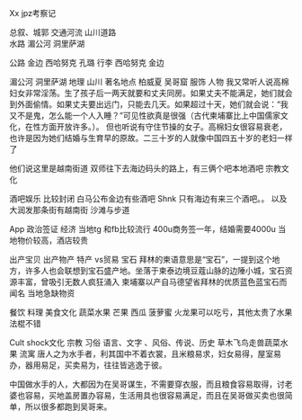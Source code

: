 Xx  jpz考察记


总叙、城郭 
交通河流 山川道路    
水路 湄公河 洞里萨湖

公路  金边  西哈努克
孔璐 行李  西哈努克 金边




湄公河 洞里萨湖
地理 山川 著名地点
柏威夏  吴哥窟
服饰  人物
我又常听人说高棉妇女非常淫荡。生了孩子后一两天就要和丈夫同房。如果丈夫不能满足，她们就会到外面偷情。如果丈夫要出远门，只能去几天。如果超过十天，她们就会说：“我又不是鬼，怎么能一个人入睡？”可见性欲真是很强（古代柬埔寨比上中国儒家文化，在性方面开放许多。）。
但也听说有守住节操的女子。高棉妇女很容易衰老，也许是因为她们结婚与生育早的原故。二三十岁的人就像中国四五十岁的老妇一样了

他们说这里是越南街道
双师往下去海边码头的路上，有三俩个吧本地酒吧
宗教文化

酒吧娱乐
比较封闭
白马公布金边有些酒吧
Shnk 只有海边有来三个酒吧。。
以及大润发那条街有越南街
沙滩与步道

App 政治签证 经济
当地tg 和fb比较流行
400u商务签一年，结婚需要4000u
当地物价较高，酒店较贵


出产宝贝 出产物产 特产  vs贸易
宝石
拜林的柬语意思是“宝石”，一提到这个地方，许多人也会联想到宝石盛产地。坐落于柬泰边境豆蔻山脉的边陲小城，宝石资源丰富，曾吸引无数人疯狂涌入
柬埔寨以产自马德望省拜林的优质蓝色蓝宝石而闻名
当地急缺物资

餐饮 料理 美食文化 蔬菜水果
芒果 西瓜 菠萝蜜 火龙果可以吃亏，其他太贵了水果
法棍不错

Cult shock文化 宗教
习俗
语言、文字
、风俗、传说、历史
草木飞鸟走兽蔬菜水果
流寓
唐人之为水手者，利其国中不着衣裳，且米粮易求，妇女易得，屋室易办，器用易足，买卖易为，往往皆逃逸于彼。



中国做水手的人，大都因为在吴哥谋生，不需要穿衣服，而且粮食容易取得，讨老婆也容易，买地盖房置办容易，生活用具也很容易满足，而且在吴哥做买卖也很简单，所以很多都跑到吴哥来。
